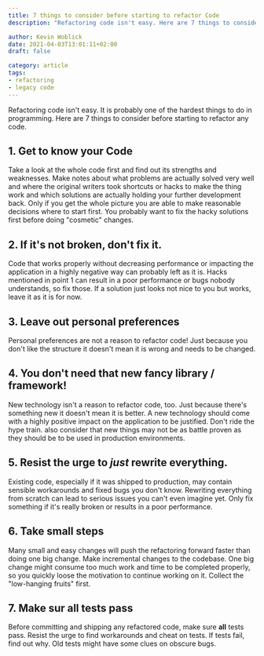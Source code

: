 ```yaml
---
title: 7 things to consider before starting to refactor Code
description: "Refactoring code isn't easy. Here are 7 things to consider before starting to refactor any code."

author: Kevin Woblick
date: 2021-04-03T13:01:11+02:00
draft: false

category: article
tags:
- refactoring
- legacy code
---
```


Refactoring code isn't easy. It is probably one of the hardest things to do in programming. Here are 7 things to consider before starting to refactor any code.

## 1. Get to know your Code

Take a look at the whole code first and find out its strengths and weaknesses. Make notes about what problems are actually solved very well and where the original writers took shortcuts or hacks to make the thing work and which solutions are actually holding your further development back. Only if you get the whole picture you are able to make reasonable decisions where to start first. You probably want to fix the hacky solutions first before doing "cosmetic" changes.

## 2. If it's not broken, don't fix it.

Code that works properly without decreasing performance or impacting the application in a highly negative way can probably left as it is. Hacks mentioned in point 1 can result in a poor performance or bugs nobody understands, so fix those. If a solution just looks not nice to you but works, leave it as it is for now.

## 3. Leave out personal preferences

Personal preferences are not a reason to refactor code! Just because you don't like the structure it doesn't mean it is wrong and needs to be changed.

## 4. You don't need that new fancy library / framework!

New technology isn't a reason to refactor code, too. Just because there's something new it doesn't mean it is better. A new technology should come with a highly positive impact on the application to be justified. Don't ride the hype train. also consider that new things may not be as battle proven as they should be to be used in production environments.

## 5. Resist the urge to _just_ rewrite everything.

Existing code, especially if it was shipped to production, may contain sensible workarounds and fixed bugs you don't know. Rewriting everything from scratch can lead to serious issues you can't even imagine yet. Only fix something if it's really broken or results in a poor performance.

## 6. Take small steps

Many small and easy changes will push the refactoring forward faster than doing one big change. Make incremental changes to the codebase. One big change might consume too much work and time to be completed properly, so you quickly loose the motivation to continue working on it. Collect the "low-hanging fruits" first.

## 7. Make sur all tests pass

Before committing and shipping any refactored code, make sure **all** tests pass. Resist the urge to find workarounds and cheat on tests. If tests fail, find out why. Old tests might have some clues on obscure bugs.
